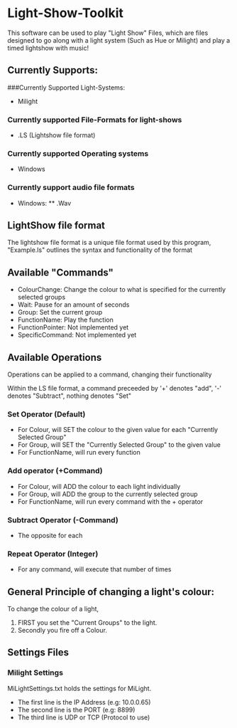 # Light-Show-Toolkit

This software can be used to play "Light Show" Files, which are files designed to go along with a light system (Such as Hue or Milight) and play a timed lightshow with music!

## Currently Supports: 
###Currently Supported Light-Systems: 
* Milight

### Currently supported File-Formats for light-shows
* .LS (Lightshow file format)
### Currently supported Operating systems
* Windows

### Currently support audio file formats
* Windows: 
** .Wav

## LightShow file format
The lightshow file format is a unique file format used by this program, "Example.ls" outlines the syntax and functionality of the format


## Available "Commands"
* ColourChange: Change the colour to what is specified for the currently selected groups
* Wait: Pause for an amount of seconds
* Group: Set the current group 
* FunctionName: Play the function
* FunctionPointer: Not implemented yet
* SpecificCommand: Not implemented yet
  
## Available Operations
Operations can be applied to a command, changing their functionality

Within the LS file format, a command preceeded by '+' denotes "add", '-' denotes "Subtract", nothing denotes "Set"

### Set Operator (Default)
* For Colour, will SET the colour to the given value for each "Currently Selected Group" 
* For Group, will SET the "Currently Selected Group" to the given value
* For FunctionName, will run every function
    
### Add operator (+Command)
* For Colour, will ADD the colour to each light individually
* For Group, will ADD the group to the currently selected group
* For FunctionName, will run every command with the + operator
### Subtract Operator (-Command)
* The opposite for each

### Repeat Operator (Integer)
* For any command, will execute that number of times

## General Principle of changing a light's colour:

To change the colour of a light, 
1. FIRST you set the "Current Groups" to the light.
2. Secondly you fire off a Colour. 

## Settings Files

### Milight Settings
MiLightSettings.txt holds the settings for MiLight. 
* The first line is the IP Address (e.g: 10.0.0.65)
* The second line is the PORT (e.g: 8899)
* The third line is UDP or TCP (Protocol to use)
